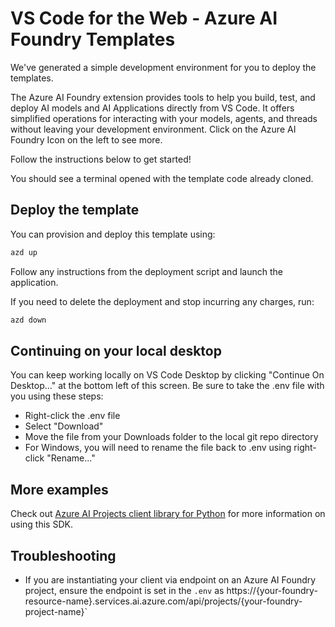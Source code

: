 # VS Code for the Web - Azure AI Foundry Templates

We've generated a simple development environment for you to deploy the templates.

The Azure AI Foundry extension provides tools to help you build, test, and deploy AI models and AI Applications directly from VS Code. It offers simplified operations for interacting with your models, agents, and threads without leaving your development environment. Click on the Azure AI Foundry Icon on the left to see more.

Follow the instructions below to get started!

You should see a terminal opened with the template code already cloned.

## Deploy the template 

You can provision and deploy this template using:

```bash
azd up
```

Follow any instructions from the deployment script and launch the application.


If you need to delete the deployment and stop incurring any charges, run:

```bash
azd down
```

## Continuing on your local desktop

You can keep working locally on VS Code Desktop by clicking "Continue On Desktop..." at the bottom left of this screen. Be sure to take the .env file with you using these steps:

- Right-click the .env file
- Select "Download"
- Move the file from your Downloads folder to the local git repo directory
- For Windows, you will need to rename the file back to .env using right-click "Rename..."

## More examples

Check out [Azure AI Projects client library for Python](https://github.com/Azure/azure-sdk-for-python/blob/main/sdk/ai/azure-ai-projects/README.md) for more information on using this SDK.

## Troubleshooting

- If you are instantiating your client via endpoint on an Azure AI Foundry project, ensure the endpoint is set in the `.env` as https://{your-foundry-resource-name}.services.ai.azure.com/api/projects/{your-foundry-project-name}`